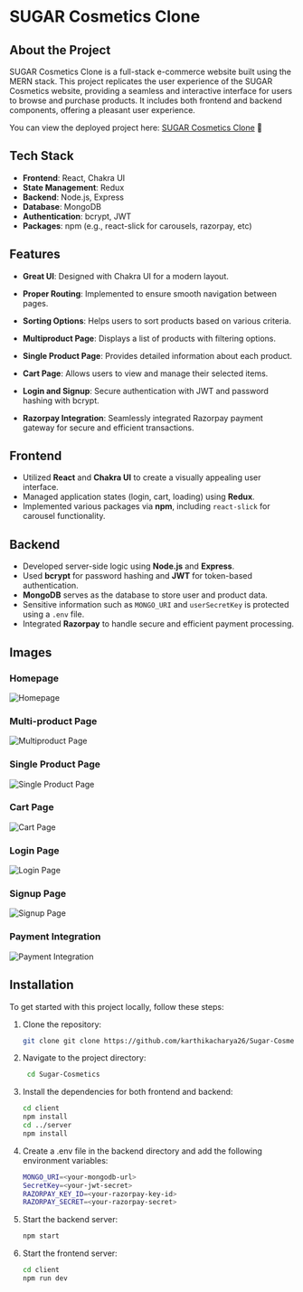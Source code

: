 
# SUGAR Cosmetics Clone


## About the Project

SUGAR Cosmetics Clone is a full-stack e-commerce website built using the MERN stack. This project replicates the user experience of the SUGAR Cosmetics website, providing a seamless and interactive interface for users to browse and purchase products. It includes both frontend and backend components, offering a pleasant user experience.

You can view the deployed project here: [SUGAR Cosmetics Clone](https://sugar-cosmetics-opal.vercel.app/) 🚀
## Tech Stack

- **Frontend**: React, Chakra UI
- **State Management**: Redux
- **Backend**: Node.js, Express
- **Database**: MongoDB
- **Authentication**: bcrypt, JWT
- **Packages**: npm (e.g., react-slick for carousels, razorpay, etc)

## Features

- **Great UI**: Designed with Chakra UI for a modern layout.


- **Proper Routing**: Implemented to ensure smooth navigation between pages.
- **Sorting Options**: Helps users to sort products based on various criteria.
- **Multiproduct Page**: Displays a list of products with filtering options.
- **Single Product Page**: Provides detailed information about each product.
- **Cart Page**: Allows users to view and manage their selected items.
- **Login and Signup**: Secure authentication with JWT and password hashing with bcrypt.
- **Razorpay Integration**: Seamlessly integrated Razorpay payment gateway for secure and efficient transactions.


## Frontend

- Utilized **React** and **Chakra UI** to create a visually appealing user interface.
- Managed application states (login, cart, loading) using **Redux**.
- Implemented various packages via **npm**, including `react-slick` for carousel functionality.
## Backend

- Developed server-side logic using **Node.js** and **Express**.
- Used **bcrypt** for password hashing and **JWT** for token-based authentication.
- **MongoDB** serves as the database to store user and product data.
- Sensitive information such as `MONGO_URI` and `userSecretKey` is protected using a `.env` file.
- Integrated **Razorpay** to handle secure and efficient payment processing.
## Images

### Homepage

![Homepage](https://i.ibb.co/R40QGck/Home.png)

### Multi-product Page

![Multiproduct Page](https://i.ibb.co/y82FLwp/Multi-Product.png)

### Single Product Page

![Single Product Page](https://i.ibb.co/8cCznxd/Single-Product.png)

### Cart Page

![Cart Page](https://i.ibb.co/FXk6KgD/Cart.png)

### Login Page

![Login Page](https://i.ibb.co/nPgPCbF/Login.png)

### Signup Page

![Signup Page](https://i.ibb.co/pwz8npG/SignUp.png)

### Payment Integration

![Payment Integration](https://i.ibb.co/hXChQ5r/Payment.png)
## Installation

To get started with this project locally, follow these steps:

1. Clone the repository:

   ```bash
   git clone git clone https://github.com/karthikacharya26/Sugar-Cosmetics.git

2. Navigate to the project directory:

   ```bash
    cd Sugar-Cosmetics

3. Install the dependencies for both frontend and backend:

   ```bash
   cd client
   npm install
   cd ../server
   npm install

4. Create a .env file in the backend directory and add the following environment variables:
   ```bash
   MONGO_URI=<your-mongodb-url>
   SecretKey=<your-jwt-secret>
   RAZORPAY_KEY_ID=<your-razorpay-key-id>
   RAZORPAY_SECRET=<your-razorpay-secret>

5. Start the backend server:
   ```bash
   npm start

6. Start the frontend server:

    ```bash
    cd client
    npm run dev
    
    
